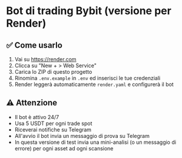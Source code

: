 # Bot di trading Bybit (versione per Render)

## ✅ Come usarlo

1. Vai su https://render.com
2. Clicca su "New + > Web Service"
3. Carica lo ZIP di questo progetto
4. Rinomina `.env.example` in `.env` ed inserisci le tue credenziali
5. Render leggerà automaticamente `render.yaml` e configurerà il bot

## ⚠️ Attenzione
- Il bot è attivo 24/7
- Usa 5 USDT per ogni trade spot
- Riceverai notifiche su Telegram
- All'avvio il bot invia un messaggio di prova su Telegram
- In questa versione di test invia una mini-analisi (o un messaggio di errore) per ogni asset ad ogni scansione
